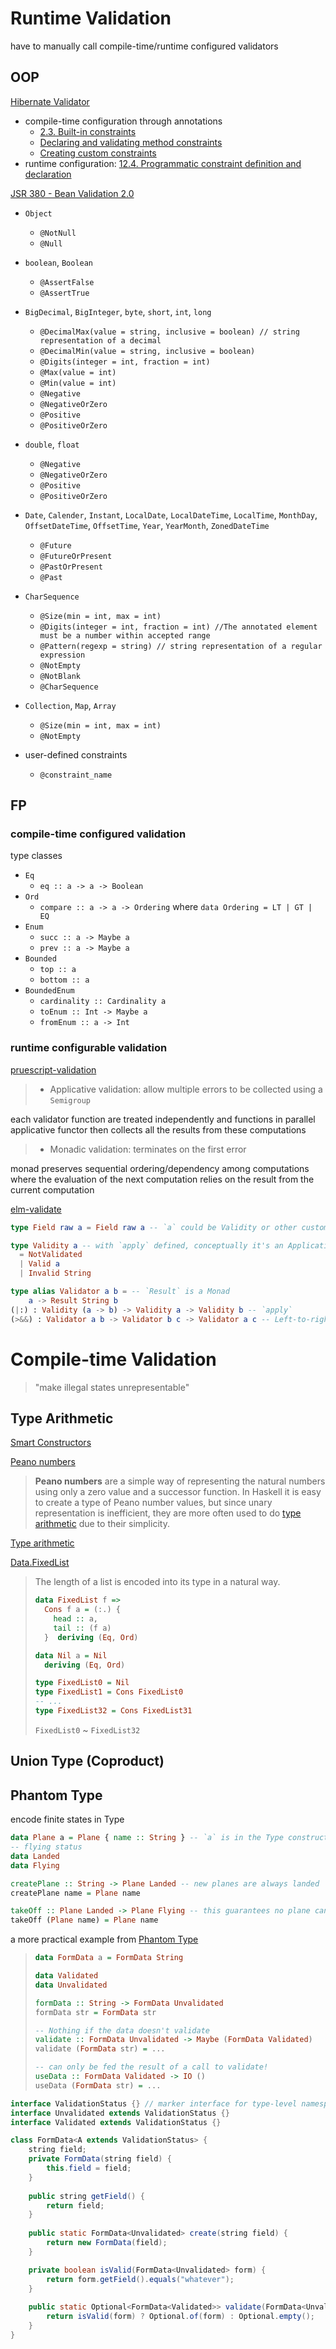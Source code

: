 # Runtime Validation

have to manually call compile-time/runtime configured validators

## OOP

[Hibernate Validator](http://hibernate.org/validator/)

- compile-time configuration through annotations
  - [2.3. Built-in constraints](https://docs.jboss.org/hibernate/stable/validator/reference/en-US/html_single/#section-builtin-constraints)
  - [Declaring and validating method constraints](https://docs.jboss.org/hibernate/stable/validator/reference/en-US/html_single/#section-declaring-method-constraints)
  - [Creating custom constraints](https://docs.jboss.org/hibernate/stable/validator/reference/en-US/html_single/#validator-customconstraints)
- runtime configuration: [12.4. Programmatic constraint definition and declaration](https://docs.jboss.org/hibernate/stable/validator/reference/en-US/html_single/#section-programmatic-api)


[JSR 380 - Bean Validation 2.0](https://beanvalidation.org/2.0/spec/)

- `Object`
  - `@NotNull`
  - `@Null`

- `boolean`, `Boolean`

  - `@AssertFalse`
  - `@AssertTrue`

- `BigDecimal`, `BigInteger`, `byte`, `short`, `int`, `long`
  - `@DecimalMax(value = string, inclusive = boolean) // string representation of a decimal`
  - `@DecimalMin(value = string, inclusive = boolean)`
  - `@Digits(integer = int, fraction = int)`
  - `@Max(value = int)`
  - `@Min(value = int)`
  - `@Negative`
  - `@NegativeOrZero`
  - `@Positive`
  - `@PositiveOrZero`

- `double`, `float`
  - `@Negative`
  - `@NegativeOrZero`
  - `@Positive`
  - `@PositiveOrZero`

- `Date`, `Calender`, `Instant`, `LocalDate`, `LocalDateTime`, `LocalTime`, `MonthDay`, `OffsetDateTime`, `OffsetTime`, `Year`, `YearMonth`, `ZonedDateTime`

  - `@Future`
  - `@FutureOrPresent`
  - `@PastOrPresent`
  - `@Past`

- `CharSequence`
  - `@Size(min = int, max = int)`
  - `@Digits(integer = int, fraction = int) //The annotated element must be a number within accepted range`
  - `@Pattern(regexp = string) // string representation of a regular expression`
  - `@NotEmpty`
  - `@NotBlank`
  - `@CharSequence`

- `Collection`, `Map`, `Array`
  - `@Size(min = int, max = int)`
  - `@NotEmpty`

- user-defined constraints
  - `@constraint_name`





## FP

### compile-time configured validation

type classes

- `Eq`
  - `eq :: a -> a -> Boolean`
- `Ord`
  - `compare :: a -> a -> Ordering` where `data Ordering = LT | GT | EQ`
- `Enum`
  - `succ :: a -> Maybe a`
  - `prev :: a -> Maybe a`
- `Bounded`
  - `top :: a`
  - `bottom :: a`
- `BoundedEnum`
  - `cardinality :: Cardinality a`
  - `toEnum :: Int -> Maybe a`
  - `fromEnum :: a -> Int`

### runtime configurable validation

[pruescript-validation](https://pursuit.purescript.org/packages/purescript-validation)

> - Applicative validation: allow multiple errors to be collected using a `Semigroup`

each validator function are treated independently and functions in parallel
applicative functor then collects all the results from these computations

> - Monadic validation: terminates on the first error

monad preserves sequential ordering/dependency among computations where the evaluation of the next computation relies on the result from the current computation



[elm-validate](https://package.elm-lang.org/packages/iodevs/elm-validate/)

```elm
type Field raw a = Field raw a -- `a` could be Validity or other customized validation state model

type Validity a -- with `apply` defined, conceptually it's an Applicative Functor
  = NotValidated
  | Valid a
  | Invalid String

type alias Validator a b = -- `Result` is a Monad
    a -> Result String b
(|:) : Validity (a -> b) -> Validity a -> Validity b -- `apply`
(>&&) : Validator a b -> Validator b c -> Validator a c -- Left-to-right Kleisli composition of Monads
```



# Compile-time Validation

> "make illegal states unrepresentable"

## Type Arithmetic

[Smart Constructors](https://wiki.haskell.org/Smart_constructors)

[Peano numbers](https://wiki.haskell.org/Peano_numbers)

> **Peano numbers** are a simple way of representing the natural numbers using only a zero value and a successor function. 
> In Haskell it  is easy to create a type of Peano number values, but since unary representation is inefficient, they are more often used to do [type arithmetic](https://wiki.haskell.org/Type_arithmetic) due to their simplicity. 

[Type arithmetic](https://wiki.haskell.org/Type_arithmetic)

[Data.FixedList](http://hackage.haskell.org/package/fixed-list-0.1.6/docs/Data-FixedList.html)

> The length of a list is encoded into its type in a natural way.
>
> ```haskell
> data FixedList f =>
>   Cons f a = (:.) {
>     head :: a,
>     tail :: (f a)
>   }  deriving (Eq, Ord)
> 
> data Nil a = Nil
>   deriving (Eq, Ord)
> 
> type FixedList0 = Nil
> type FixedList1 = Cons FixedList0
> -- ...
> type FixedList32 = Cons FixedList31
> ```
>
> `FixedList0` ~ `FixedList32`

## Union Type (Coproduct)



## Phantom Type

encode finite states in Type

```haskell
data Plane a = Plane { name :: String } -- `a` is in the Type constructor but not part of the Data constructor, so it only has meaning at compile-time which is to annotate data of the same shape with additional state
-- flying status
data Landed
data Flying

createPlane :: String -> Plane Landed -- new planes are always landed
createPlane name = Plane name

takeOff :: Plane Landed -> Plane Flying -- this guarantees no plane can take off twice
takeOff (Plane name) = Plane name
```

a more practical example from [Phantom Type](https://wiki.haskell.org/Phantom_type)

> ```haskell
> data FormData a = FormData String
> 
> data Validated
> data Unvalidated
> 
> formData :: String -> FormData Unvalidated
> formData str = FormData str
> 
> -- Nothing if the data doesn't validate
> validate :: FormData Unvalidated -> Maybe (FormData Validated)
> validate (FormData str) = ...
>
> -- can only be fed the result of a call to validate!
> useData :: FormData Validated -> IO ()
> useData (FormData str) = ...
> ```


```Java
interface ValidationStatus {} // marker interface for type-level namespacing
interface Unvalidated extends ValidationStatus {}
interface Validated extends ValidationStatus {}

class FormData<A extends ValidationStatus> {
    string field;
    private FormData(string field) {
        this.field = field;
    }
    
    public string getField() {
        return field;
    }
    
    public static FormData<Unvalidated> create(string field) {
        return new FormData(field);
    }

    private boolean isValid(FormData<Unvalidated> form) {
        return form.getField().equals("whatever");
    }
        
    public static Optional<FormData<Validated>> validate(FormData<Unvalidated> form) {
        return isValid(form) ? Optional.of(form) : Optional.empty();
    }
}
```

